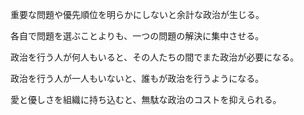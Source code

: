 重要な問題や優先順位を明らかにしないと余計な政治が生じる。

各自で問題を選ぶことよりも、一つの問題の解決に集中させる。

政治を行う人が何人もいると、その人たちの間でまた政治が必要になる。

政治を行う人が一人もいないと、誰もが政治を行うようになる。

愛と優しさを組織に持ち込むと、無駄な政治のコストを抑えられる。
